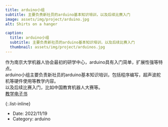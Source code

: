 ```yaml
---
title: arduino小组
subtitle: 主要负责新社员的arduino基本知识培训，以及后续比赛入门
image: assets/img/project/arduino.jpg
alt: Shirts on a hanger

caption:
  title: arduino小组
  subtitle: 主要负责新社员的arduino基本知识培训，以及后续比赛入门
  thumbnail: assets/img/project/arduinos.jpg
---
```

作为南京大学机器人协会最初的研学中心，arduino具有入门简单，扩展性强等特点。          
arduino小组主要负责新社员的arduino基本知识培训，包括程序编写，超声波舵机等硬件使用等教学内容。            
以及后续比赛入门，比如中国教育机器人大赛等。             
[教学电子书](https://nju-robot-club.gitbook.io/arduino/)           

{:.list-inline}
- Date: 2022/11/19
- Category: arduino

